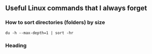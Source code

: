 ## Useful Linux commands that I always forget

### How to sort directories (folders) by size    
    du -h --max-depth=1 | sort -hr

### Heading
<!--stackedit_data:
eyJoaXN0b3J5IjpbLTE0Mzk5MDM3MSwtNTMzNzQxNzA4XX0=
-->